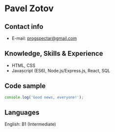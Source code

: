 # Pavel Zotov

## Contact info

- E-mail: [progspectar@gmail.com](mailto:progspectar@gmail.com)

## Knowledge, Skills & Experience

- HTML, CSS
- Javascript (ES6), Node.js/Express.js, React, SQL

## Code sample

```js
console.log('Good news, everyone!');
```

## Languages

English: B1 (Intermediate)
